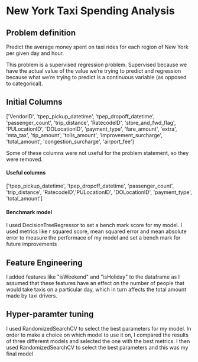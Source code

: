 # New York Taxi Spending Analysis

## Problem definition
Predict the average money spent on taxi rides for each region of New York per given day and hour.

This problem is a supervised regression problem. Supervised because we have the actual value of the value we’re trying to predict and regression because what we’re trying to predict is a continuous variable (as opposed to categorical).

## Initial Columns

['VendorID', 'tpep_pickup_datetime', 'tpep_dropoff_datetime',
       'passenger_count', 'trip_distance', 'RatecodeID', 'store_and_fwd_flag',
       'PULocationID', 'DOLocationID', 'payment_type', 'fare_amount', 'extra',
       'mta_tax', 'tip_amount', 'tolls_amount', 'improvement_surcharge',
       'total_amount', 'congestion_surcharge', 'airport_fee']

Some of these columns were not useful for the problem statement, so they were removed.

#### Useful columns

['tpep_pickup_datetime', 'tpep_dropoff_datetime',
       'passenger_count', 'trip_distance', 'RatecodeID','PULocationID', 'DOLocationID', 'payment_type', 'total_amount']

#### Benchmark model

I used DecisionTreeRegressor to set a bench mark score for my model. I used metrics like r squared score, mean squared error and mean absolute error to measure the performace of my model and set a bench mark for future improvements

## Feature Engineering

I added features like "isWeekend" and "isHoliday" to the dataframe as I assumed that these features have an effect on the number of people that would take taxis on a particular day, which in turn affects the total amount made by taxi drivers. 

## Hyper-paramter tuning

I used RandomizedSearchCV to select the best parameters for my model. In order to make a choice on which model to use it on, I compared the results of three differemt models and selected the one with the best metrics. I then used RandomizedSearchCV to select the best parameters and this was my final model

